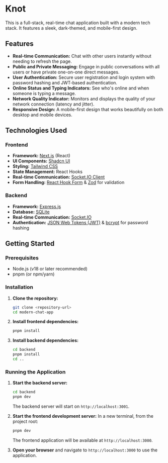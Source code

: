 # Knot

This is a full-stack, real-time chat application built with a modern tech stack. It features a sleek, dark-themed, and mobile-first design.

## Features

*   **Real-time Communication:** Chat with other users instantly without needing to refresh the page.
*   **Public and Private Messaging:** Engage in public conversations with all users or have private one-on-one direct messages.
*   **User Authentication:** Secure user registration and login system with password hashing and JWT-based authentication.
*   **Online Status and Typing Indicators:** See who's online and when someone is typing a message.
*   **Network Quality Indicator:** Monitors and displays the quality of your network connection (latency and jitter).
*   **Responsive Design:** A mobile-first design that works beautifully on both desktop and mobile devices.

## Technologies Used

### Frontend

*   **Framework:** [Next.js](https://nextjs.org/) (React)
*   **UI Components:** [Shadcn UI](https://ui.shadcn.com/)
*   **Styling:** [Tailwind CSS](https://tailwindcss.com/)
*   **State Management:** React Hooks
*   **Real-time Communication:** [Socket.IO Client](https://socket.io/docs/v4/client-api/)
*   **Form Handling:** [React Hook Form](https://react-hook-form.com/) & [Zod](https://zod.dev/) for validation

### Backend

*   **Framework:** [Express.js](https://expressjs.com/)
*   **Database:** [SQLite](https://www.sqlite.org/index.html)
*   **Real-time Communication:** [Socket.IO](https://socket.io/)
*   **Authentication:** [JSON Web Tokens (JWT)](https://jwt.io/) & [bcrypt](https://www.npmjs.com/package/bcrypt) for password hashing

## Getting Started

### Prerequisites

*   Node.js (v18 or later recommended)
*   pnpm (or npm/yarn)

### Installation

1.  **Clone the repository:**
    ```bash
    git clone <repository-url>
    cd modern-chat-app
    ```

2.  **Install frontend dependencies:**
    ```bash
    pnpm install
    ```

3.  **Install backend dependencies:**
    ```bash
    cd backend
    pnpm install
    cd ..
    ```

### Running the Application

1.  **Start the backend server:**
    ```bash
    cd backend
    pnpm dev
    ```
    The backend server will start on `http://localhost:3001`.

2.  **Start the frontend development server:**
    In a new terminal, from the project root:
    ```bash
    pnpm dev
    ```
    The frontend application will be available at `http://localhost:3000`.

3.  **Open your browser** and navigate to `http://localhost:3000` to use the application.
